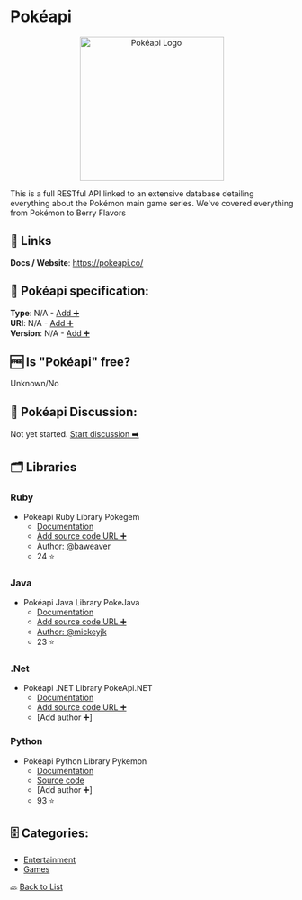 # Pokéapi
<p align="center">
    <img width="256" src="https://raw.githubusercontent.com/apis-list/apis-list/main/apis/pokeapi/logo_256x256.png" alt="Pokéapi Logo"/>
</p>
This is a full RESTful API linked to an extensive database detailing everything about the Pokémon main game series. We've covered everything from Pokémon to Berry Flavors

##  🔗 Links
**Docs / Website**: https://pokeapi.co/

## 🧬 Pokéapi specification:
**Type**: N/A - [Add ➕](https://github.com/apis-list/apis-list/edit/main/apis-list.yaml)  
**URI**: N/A - [Add ➕](https://github.com/apis-list/apis-list/edit/main/apis-list.yaml)  
**Version**: N/A - [Add ➕](https://github.com/apis-list/apis-list/edit/main/apis-list.yaml)

## 🆓 Is "Pokéapi" free?
 Unknown/No 

## 💬 Pokéapi Discussion:
Not yet started. [Start discussion ➡️](https://github.com/apis-list/apis-list/discussions/new)

## 🗂️ Libraries
### Ruby
- Pokéapi Ruby Library Pokegem
    - [Documentation](https://github.com/baweaver/pokegem)
    - [Add source code URL ➕]()
    - [Author: @baweaver](https://github.com/baweaver)
    - 24 ⭐

### Java
- Pokéapi Java Library PokeJava
    - [Documentation](https://github.com/mickeyjk/PokeJava)
    - [Add source code URL ➕]()
    - [Author: @mickeyjk](https://github.com/mickeyjk)
    - 23 ⭐

### .Net
- Pokéapi .NET Library PokeApi.NET
    - [Documentation](https://github.com/PoroCYon/PokeApi.NET)
    - [Add source code URL ➕]()
    - [Add author ➕]

### Python
- Pokéapi Python Library Pykemon
    - [Documentation](http://pykemon.readthedocs.org/en/latest/)
    - [Source code](https://github.com/phalt/pykemon)
    - [Add author ➕]
    - 93 ⭐


## 🗄️ Categories:
- [Entertainment](https://github.com/apis-list/apis-list#entertainment-)
- [Games](https://github.com/apis-list/apis-list#games-)

🔙  [Back to List](https://github.com/apis-list/apis-list)
